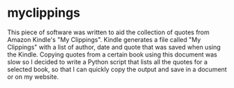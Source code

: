# myclippings

This piece of software was written to aid the collection of quotes from Amazon Kindle's "My Clippings". Kindle generates a file called "My Clippings" with a list of author, date and quote that was saved when using the Kindle. Copying quotes from a certain book using this document was slow so I decided to write a Python script that lists all the quotes for a selected book, so that I can quickly copy the output and save in a document or on my website.
